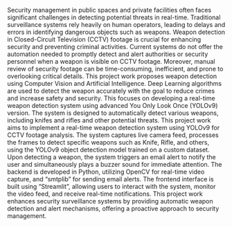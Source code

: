 Security management in public spaces and private facilities often faces significant challenges in detecting potential threats in real-time. Traditional surveillance systems rely heavily on human operators, leading to delays and errors in identifying dangerous objects such as weapons. Weapon detection in Closed-Circuit Television (CCTV) footage is crucial for enhancing security and preventing criminal activities. Current systems do not offer the automation needed to promptly detect and alert authorities or security personnel when a weapon is visible on CCTV footage. Moreover, manual review of security footage can be time-consuming, inefficient, and prone to overlooking critical details.
This project work proposes weapon detection using Computer Vision and Artificial Intelligence. Deep Learning algorithms are used to detect the weapon accurately with the goal to reduce crimes and increase safety and security. This focuses on developing a real-time weapon detection system using advanced You Only Look Once (YOLOv9) version. The system is designed to automatically detect various weapons, including knifes and rifles and other potential threats.
This project work aims to implement a real-time weapon detection system using YOLOv9 for CCTV footage analysis. The system captures live camera feed, processes the frames to detect specific weapons such as Knife, Rifle, and others, using the YOLOv9 object detection model trained on a custom dataset. Upon detecting a weapon, the system triggers an email alert to notify the user and simultaneously plays a buzzer sound for immediate attention. The backend is developed in Python, utilizing OpenCV for real-time video capture, and “smtplib” for sending email alerts. The frontend interface is built using “Streamlit”, allowing users to interact with the system, monitor the video feed, and receive real-time notifications. This project work enhances security surveillance systems by providing automatic weapon detection and alert mechanisms, offering a proactive approach to security management.
